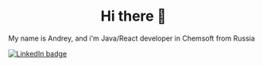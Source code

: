 <h1 align="center">Hi there 👋</h1>  
My name is Andrey, and i'm Java/React developer in Chemsoft from Russia

[![LinkedIn badge](https://img.shields.io/badge/-LinkedIn-blue?logo=linkedin&style=flat)](https://linkedin.com/in/azzadal)
